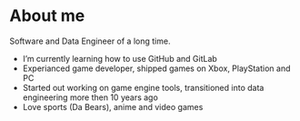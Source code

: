 # About me

Software and Data Engineer of a long time. 
- I’m currently learning how to use GitHub and GitLab
- Experianced game developer, shipped games on Xbox, PlayStation and PC
- Started out working on game engine tools, transitioned into data engineering more then 10 years ago
- Love sports (Da Bears), anime and video games

